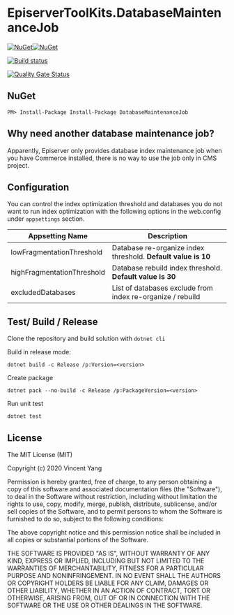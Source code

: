 # EpiserverToolKits.DatabaseMaintenanceJob

[![NuGet](https://img.shields.io/nuget/v/DatabaseMaintenanceJob.svg?style=flat-square)](https://www.nuget.org/packages/DatabaseMaintenanceJob/)[![NuGet](https://img.shields.io/nuget/dt/DatabaseMaintenanceJob.svg?style=flat-square)](https://www.nuget.org/packages/EpiserverToolKits.DatabaseMaintenanceJob/)

[![Build status](https://ci.appveyor.com/api/projects/status/1i9fmoptbpus8p65?svg=true)](https://ci.appveyor.com/project/javafun/episervertoolkits)

[![Quality Gate Status](https://sonarcloud.io/api/project_badges/measure?project=javafun_EpiserverToolKits&metric=alert_status)](https://sonarcloud.io/dashboard?id=javafun_EpiserverToolKits)



## NuGet

```
PM> Install-Package Install-Package DatabaseMaintenanceJob
```
## Why need another database maintenance job?
Apparently, Episerver only provides database index maintenance job when you have Commerce installed, there is no way to use the job only in CMS project. 

## Configuration

You can control the index optimization threshold and databases you do not want to run index optimization with the following options in the web.config under `appsettings` section.

| Appsetting Name  | Description  |
|---|---|
| lowFragmentationThreshold  | Database re-organize index threshold. **Default value is 10** |
| highFragmentationThreshold | Database rebuild index threshold. **Default value is 30**   |
| excludedDatabases  |  List of databases exclude from index re-organize / rebuild |

## Test/ Build / Release

Clone the repository and build solution with `dotnet cli` 

Build in release mode:
```
dotnet build -c Release /p:Version=<version>
```

Create package
```
dotnet pack --no-build -c Release /p:PackageVersion=<version>
```

Run unit test

```
dotnet test
```

## License

The MIT License (MIT)

Copyright (c) 2020 Vincent Yang

Permission is hereby granted, free of charge, to any person obtaining a copy of this software and associated documentation files (the "Software"), to deal in the Software without restriction, including without limitation the rights to use, copy, modify, merge, publish, distribute, sublicense, and/or sell copies of the Software, and to permit persons to whom the Software is furnished to do so, subject to the following conditions:

The above copyright notice and this permission notice shall be included in all copies or substantial portions of the Software.

THE SOFTWARE IS PROVIDED "AS IS", WITHOUT WARRANTY OF ANY KIND, EXPRESS OR IMPLIED, INCLUDING BUT NOT LIMITED TO THE WARRANTIES OF MERCHANTABILITY, FITNESS FOR A PARTICULAR PURPOSE AND NONINFRINGEMENT. IN NO EVENT SHALL THE AUTHORS OR COPYRIGHT HOLDERS BE LIABLE FOR ANY CLAIM, DAMAGES OR OTHER LIABILITY, WHETHER IN AN ACTION OF CONTRACT, TORT OR OTHERWISE, ARISING FROM, OUT OF OR IN CONNECTION WITH THE SOFTWARE OR THE USE OR OTHER DEALINGS IN THE SOFTWARE.
